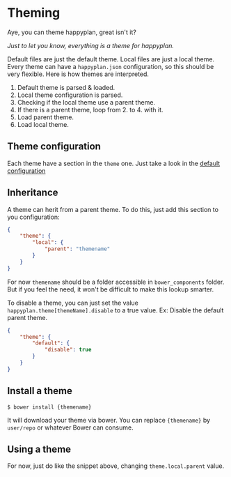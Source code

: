 # Theming

Aye, you can theme happyplan, great isn't it?

_Just to let you know, everything is a theme for happyplan._

Default files are just the default theme. Local files are just a local theme.
Every theme can have a `happyplan.json` configuration, so this should be very flexible.
Here is how themes are interpreted.

1. Default theme is parsed & loaded.
2. Local theme configuration is parsed.
3. Checking if the local theme use a parent theme.
4. If there is a parent theme, loop from 2. to 4. with it.
5. Load parent theme.
6. Load local theme.

## Theme configuration

Each theme have a section in the `theme` one. Just take a look in the [default configuration][defaultconf]

## Inheritance

A theme can herit from a parent theme. To do this, just add this section to you configuration:

```json
{
    "theme": {
        "local": {
            "parent": "themename"
        }
    }
}
```

For now `themename` should be a folder accessible in `bower_components` folder.
But if you feel the need, it won't be difficult to make this lookup smarter.

To disable a theme, you can just set the value `happyplan.theme[themeName].disable` to a true value.
Ex: Disable the default parent theme.

```json
{
    "theme": {
        "default": {
            "disable": true
        }
    }
}
```

## Install a theme

    $ bower install {themename}

It will download your theme via bower. You can replace `{themename}` by `user/repo` or whatever Bower can consume.

## Using a theme

For now, just do like the snippet above, changing `theme.local.parent` value.

[defaultconf]: https://github.com/happyplan/happyplan/blob/master/happyplan.json "default config"

